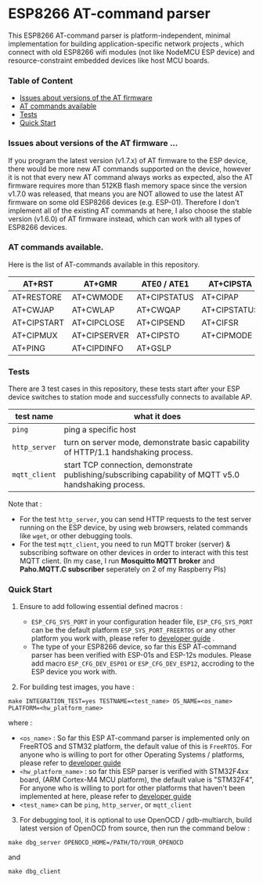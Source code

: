 # ESP8266 AT-command parser

This ESP8266 AT-command parser is platform-independent, minimal implementation for building application-specific network projects , which connect with old ESP8266 wifi modules (not like NodeMCU ESP device) and resource-constraint embedded devices like host MCU boards. 


### Table of Content
* [Issues about versions of the AT firmware](README.md#issues-about-versions-of-the-at-firmware) 
* [AT commands available](README.md#at-commands-available) 
* [Tests](README.md#tests) 
* [Quick Start](README.md#quick-start) 




### Issues about versions of the AT firmware ...
If you program the latest version (v1.7.x) of AT firmware to the ESP device, there would be more new AT commands supported on the device, however it is not that every new AT command always works as expected, also the AT firmware requires more than 512KB flash memory space since the version v1.7.0 was released, that means you are NOT allowed to use the latest AT firmware on some old ESP8266 devices (e.g. ESP-01). 
Therefore I don't implement all of the existing AT commands at here, I also choose the stable version (v1.6.0) of AT firmware instead, which can work with all types of ESP8266 devices.  


### AT commands available. 
Here is the list of AT-commands available in this repository.

| AT+RST      | AT+GMR       | ATE0 / ATE1  | AT+CIPSTA    |
|-------------|--------------|--------------|--------------|
| AT+RESTORE  | AT+CWMODE    | AT+CIPSTATUS | AT+CIPAP     |
| AT+CWJAP    | AT+CWLAP     | AT+CWQAP     | AT+CIPSTATUS | 
| AT+CIPSTART | AT+CIPCLOSE  | AT+CIPSEND   | AT+CIFSR     |
| AT+CIPMUX   | AT+CIPSERVER | AT+CIPSTO    | AT+CIPMODE   |
| AT+PING     | AT+CIPDINFO  | AT+GSLP      |  |


### Tests
There are 3 test cases in this repository, these tests start after your ESP device switches to station mode and successfully connects to available AP.

| test name      | what it does                   |
|----------------|--------------------------------|
|`ping`          | ping a specific host           |
|`http_server`   | turn on server mode, demonstrate basic capability of HTTP/1.1 handshaking process. |
|`mqtt_client`   | start TCP connection, demonstrate publishing/subscribing capability of MQTT v5.0 handshaking process. |

Note that :
* For the test `http_server`, you can send HTTP requests to the test server running on the ESP device, by using web browsers, related commands like `wget`, or other debugging tools.
* For the test `mqtt_client`, you need to run MQTT broker (server) & subscribing software on other devices in order to interact with this test MQTT client. (In my case, I run **Mosquitto MQTT broker** and **Paho.MQTT.C subscriber** seperately on 2 of my Raspberry PIs)


### Quick Start

1. Ensure to add following essential defined macros :
   * `ESP_CFG_SYS_PORT` in your configuration header file, `ESP_CFG_SYS_PORT` can be the default platform `ESP_SYS_PORT_FREERTOS` or any other platform you work with, please refer to  [developer guide](DEVELOPER.md) .
   * The type of your ESP8266 device, so far this ESP AT-command parser has been verified with ESP-01s and ESP-12s modules. Please add macro `ESP_CFG_DEV_ESP01` or `ESP_CFG_DEV_ESP12`, accroding to the ESP device you work with.

2. For building test images, you have :
``` 
make INTEGRATION_TEST=yes TESTNAME=<test_name> OS_NAME=<os_name>  PLATFORM=<hw_platform_name>
```
where :
*  `<os_name>` : So far this ESP AT-command parser is implemented only on FreeRTOS and STM32 platform, the default value of this is `FreeRTOS`. For anyone who is willing to port for other Operating Systems / platforms, please refer to [developer guide](DEVELOPER.md) 
*  `<hw_platform_name>` : so far this ESP parser is verified with STM32F4xx board, (ARM Cortex-M4 MCU platform), the default value is "STM32F4", For anyone who is willing to port for other platforms that haven't been implemented at here, please refer to [developer guide](DEVELOPER.md) 
*  `<test_name>` can be `ping`, `http_server`, or `mqtt_client`

3. For debugging tool, it is optional to use OpenOCD / gdb-multiarch, build latest version of OpenOCD from source, then run the command below : 
```
make dbg_server OPENOCD_HOME=/PATH/TO/YOUR_OPENOCD
```
and 
```
make dbg_client
```


